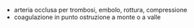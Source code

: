 - arteria occlusa per trombosi, embolo, rottura, compressione
- coagulazione in punto ostruzione a monte o a valle